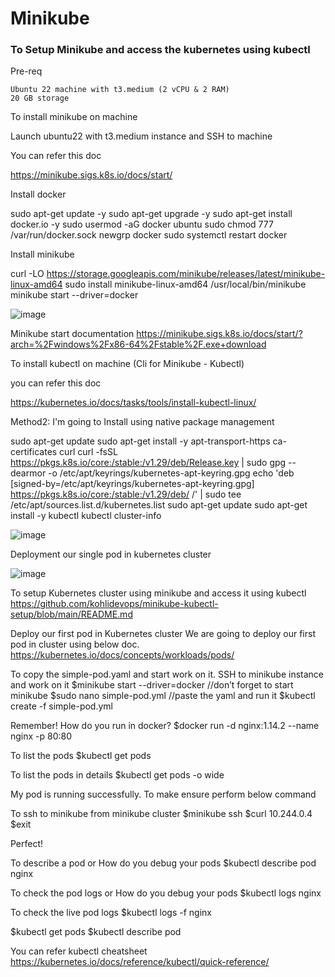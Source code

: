 # Minikube
### To Setup Minikube and access the kubernetes using kubectl

Pre-req

    Ubuntu 22 machine with t3.medium (2 vCPU & 2 RAM)
    20 GB storage

To install minikube on machine

Launch ubuntu22 with t3.medium instance and SSH to machine

You can refer this doc

https://minikube.sigs.k8s.io/docs/start/

Install docker

sudo apt-get update -y
sudo apt-get upgrade -y
sudo apt-get install docker.io -y
sudo usermod -aG docker ubuntu
sudo chmod 777 /var/run/docker.sock
newgrp docker
sudo systemctl restart docker

Install minikube

curl -LO https://storage.googleapis.com/minikube/releases/latest/minikube-linux-amd64
sudo install minikube-linux-amd64 /usr/local/bin/minikube
minikube start --driver=docker

![image](https://github.com/user-attachments/assets/c78e691d-607f-4c8d-92dd-30d0bf1a93b2)

Minikube start documentation
https://minikube.sigs.k8s.io/docs/start/?arch=%2Fwindows%2Fx86-64%2Fstable%2F.exe+download

To install kubectl on machine (Cli for Minikube - Kubectl)

you can refer this doc

https://kubernetes.io/docs/tasks/tools/install-kubectl-linux/

Method2: I'm going to Install using native package management

sudo apt-get update
sudo apt-get install -y apt-transport-https ca-certificates curl
curl -fsSL https://pkgs.k8s.io/core:/stable:/v1.29/deb/Release.key | sudo gpg --dearmor -o /etc/apt/keyrings/kubernetes-apt-keyring.gpg
echo 'deb [signed-by=/etc/apt/keyrings/kubernetes-apt-keyring.gpg] https://pkgs.k8s.io/core:/stable:/v1.29/deb/ /' | sudo tee /etc/apt/sources.list.d/kubernetes.list
sudo apt-get update
sudo apt-get install -y kubectl
kubectl cluster-info

![image](https://github.com/user-attachments/assets/1c402f0c-3f16-437c-b2c9-ef21a2815c27)

Deployment our single pod in kubernetes cluster

![image](https://github.com/user-attachments/assets/b86d4bef-e769-4af1-a739-d1a22fd35e8b)

To setup Kubernetes cluster using minikube and access it using kubectl
https://github.com/kohlidevops/minikube-kubectl-setup/blob/main/README.md

Deploy our first pod in Kubernetes cluster
We are going to deploy our first pod in cluster using below doc.
https://kubernetes.io/docs/concepts/workloads/pods/

To copy the simple-pod.yaml and start work on it.
SSH to minikube instance and work on it
$minikube start --driver=docker
//don’t forget to start minikube
$sudo nano simple-pod.yml
//paste the yaml and run it
$kubectl create -f simple-pod.yml

Remember! How do you run in docker? 
$docker run -d nginx:1.14.2 --name nginx -p 80:80

To list the pods
$kubectl get pods


To list the pods in details
$kubectl get pods -o wide
 
My pod is running successfully. To make ensure perform below command

To ssh to minikube from minikube cluster
$minikube ssh
$curl 10.244.0.4
$exit
 
Perfect!



To describe a pod or How do you debug your pods
$kubectl describe pod nginx
 

To check the pod logs or How do you debug your pods
$kubectl logs nginx

To check the live pod logs
$kubectl logs -f nginx
 
$kubectl get pods
$kubectl describe pod <containername>

You can refer kubectl cheatsheet
https://kubernetes.io/docs/reference/kubectl/quick-reference/
